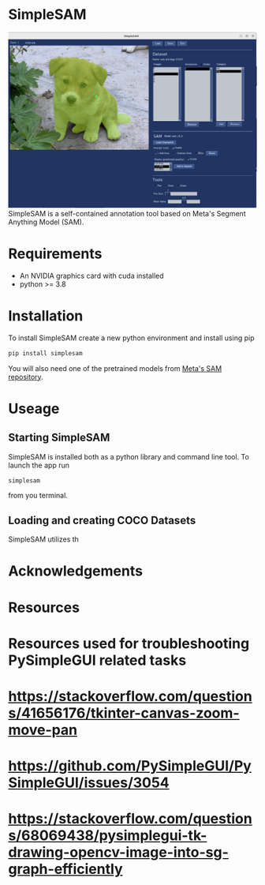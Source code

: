 # SimpleSAM
![screenshot](media/screenshot.jpg)
SimpleSAM is a self-contained annotation tool based on Meta's Segment Anything Model (SAM).  

# Requirements
* An NVIDIA graphics card with cuda installed
* python >= 3.8

# Installation
To install SimpleSAM create a new python environment and install using pip
```bash
pip install simplesam
```
You will also need one of the pretrained models from [Meta's SAM repository](https://github.com/facebookresearch/segment-anything/).

# Useage
## Starting SimpleSAM
SimpleSAM is installed both as a python library and command line tool.  To launch the app run
```bash
simplesam
```
from you terminal.

## Loading and creating COCO Datasets
SimpleSAM utilizes th

# Acknowledgements

# Resources
# Resources used for troubleshooting PySimpleGUI related tasks
# https://stackoverflow.com/questions/41656176/tkinter-canvas-zoom-move-pan
# https://github.com/PySimpleGUI/PySimpleGUI/issues/3054
# https://stackoverflow.com/questions/68069438/pysimplegui-tk-drawing-opencv-image-into-sg-graph-efficiently